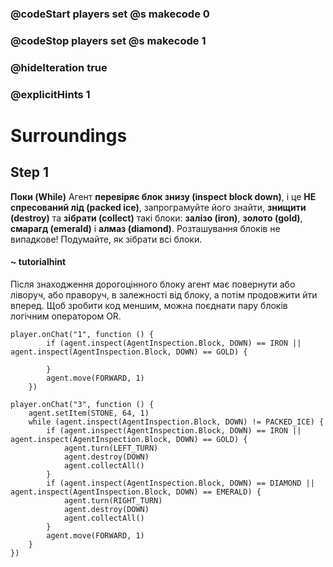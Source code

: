 ### @codeStart players set @s makecode 0
### @codeStop players set @s makecode 1

### @hideIteration true 
### @explicitHints 1


# Surroundings 

## Step 1
**Поки (While)** Агент **перевіряє блок знизу (inspect block down)**, і це **НЕ спресований лід (packed ice)**, запрограмуйте його знайти, **знищити (destroy)** та **зібрати (collect)** такі блоки: **залізо (iron)**, **золото (gold)**, **смарагд (emerald)** і **алмаз (diamond)**. Розташування блоків не випадкове! Подумайте, як зібрати всі блоки.

#### ~ tutorialhint 
Після знаходження дорогоцінного блоку агент має повернути або ліворуч, або праворуч, в залежності від блоку, а потім продовжити йти вперед. Щоб зробити код меншим, можна поєднати пару блоків логічним оператором OR.

```
player.onChat("1", function () {
        if (agent.inspect(AgentInspection.Block, DOWN) == IRON || agent.inspect(AgentInspection.Block, DOWN) == GOLD) {

        }
        agent.move(FORWARD, 1)
    })
```

```ghost
player.onChat("3", function () {
    agent.setItem(STONE, 64, 1)
    while (agent.inspect(AgentInspection.Block, DOWN) != PACKED_ICE) {
        if (agent.inspect(AgentInspection.Block, DOWN) == IRON || agent.inspect(AgentInspection.Block, DOWN) == GOLD) {
            agent.turn(LEFT_TURN)
            agent.destroy(DOWN)
            agent.collectAll()
        }
        if (agent.inspect(AgentInspection.Block, DOWN) == DIAMOND || agent.inspect(AgentInspection.Block, DOWN) == EMERALD) {
            agent.turn(RIGHT_TURN)
            agent.destroy(DOWN)
            agent.collectAll()
        }
        agent.move(FORWARD, 1)
    }
})
```

